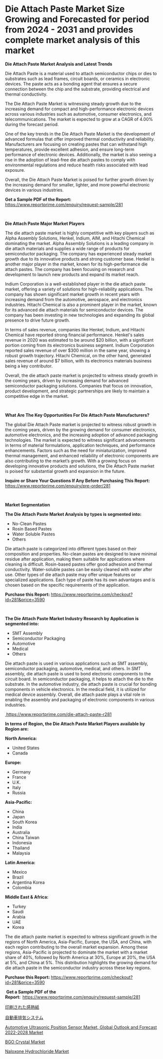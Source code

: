 <p><h1>Die Attach Paste Market Size Growing and Forecasted for period from 2024 - 2031 and provides complete market analysis of this market</h1></p><p><strong>Die Attach Paste Market Analysis and Latest Trends</strong></p>
<p><p>Die Attach Paste is a material used to attach semiconductor chips or dies to substrates such as lead frames, circuit boards, or ceramics in electronic devices. The paste acts as a bonding agent that ensures a secure connection between the chip and the substrate, providing electrical and thermal conductivity.</p><p>The Die Attach Paste Market is witnessing steady growth due to the increasing demand for compact and high-performance electronic devices across various industries such as automotive, consumer electronics, and telecommunications. The market is expected to grow at a CAGR of 4.00% during the forecast period.</p><p>One of the key trends in the Die Attach Paste Market is the development of advanced formulas that offer improved thermal conductivity and reliability. Manufacturers are focusing on creating pastes that can withstand high temperatures, provide excellent adhesion, and ensure long-term performance of electronic devices. Additionally, the market is also seeing a rise in the adoption of lead-free die attach pastes to comply with environmental regulations and reduce health risks associated with lead exposure.</p><p>Overall, the Die Attach Paste Market is poised for further growth driven by the increasing demand for smaller, lighter, and more powerful electronic devices in various industries.</p></p>
<p><strong>Get a Sample PDF of the Report:&nbsp;</strong> <a href="https://www.reportprime.com/enquiry/request-sample/281">https://www.reportprime.com/enquiry/request-sample/281</a></p>
<p>&nbsp;</p>
<p><strong>Die Attach Paste Major Market Players</strong></p>
<p><p>The die attach paste market is highly competitive with key players such as Alpha Assembly Solutions, Henkel, Indium, AIM, and Hitachi Chemical dominating the market. Alpha Assembly Solutions is a leading company in die attach materials and supplies a wide range of products for semiconductor packaging. The company has experienced steady market growth due to its innovative products and strong customer base. Henkel is another major player in the market, known for its high-performance die attach pastes. The company has been focusing on research and development to launch new products and expand its market reach.</p><p>Indium Corporation is a well-established player in the die attach paste market, offering a variety of solutions for high-reliability applications. The company has shown significant market growth in recent years with increasing demand from the automotive, aerospace, and electronics industries. Hitachi Chemical is also a prominent player in the market, known for its advanced die attach materials for semiconductor devices. The company has been investing in new technologies and expanding its global presence to drive future growth.</p><p>In terms of sales revenue, companies like Henkel, Indium, and Hitachi Chemical have reported strong financial performance. Henkel's sales revenue in 2020 was estimated to be around $20 billion, with a significant portion coming from its electronics business segment. Indium Corporation reported sales revenue of over $300 million in the same year, showing a robust growth trajectory. Hitachi Chemical, on the other hand, generated sales revenue of around $7 billion, with its electronics materials business being a key contributor.</p><p>Overall, the die attach paste market is projected to witness steady growth in the coming years, driven by increasing demand for advanced semiconductor packaging solutions. Companies that focus on innovation, product development, and strategic partnerships are likely to maintain a competitive edge in the market.</p></p>
<p>&nbsp;</p>
<p><strong>What Are The Key Opportunities For Die Attach Paste Manufacturers?</strong></p>
<p><p>The global Die Attach Paste market is projected to witness robust growth in the coming years, driven by the growing demand for consumer electronics, automotive electronics, and the increasing adoption of advanced packaging technologies. The market is expected to witness significant advancements in terms of material formulations, application techniques, and performance enhancements. Factors such as the need for miniaturization, improved thermal management, and enhanced reliability of electronic components are also contributing to the market’s growth. With a growing focus on developing innovative products and solutions, the Die Attach Paste market is poised for substantial growth and expansion in the future.</p></p>
<p><strong>Inquire or Share Your Questions If Any Before Purchasing This Report:</strong> <a href="https://www.reportprime.com/enquiry/pre-order/281">https://www.reportprime.com/enquiry/pre-order/281</a></p>
<p>&nbsp;</p>
<p><strong>Market Segmentation</strong></p>
<p><strong>The Die Attach Paste Market Analysis by types is segmented into:</strong></p>
<p><ul><li>No-Clean Pastes</li><li>Rosin Based Pastes</li><li>Water Soluble Pastes</li><li>Others</li></ul></p>
<p><p>Die attach paste is categorized into different types based on their composition and properties. No-clean pastes are designed to leave minimal residue after application, making them suitable for applications where cleaning is difficult. Rosin-based pastes offer good adhesion and thermal conductivity. Water-soluble pastes can be easily cleaned with water after use. Other types of die attach paste may offer unique features or specialized applications. Each type of paste has its own advantages and is chosen based on the specific requirements of the application.</p></p>
<p><strong>Purchase this Report:&nbsp;</strong><a href="https://www.reportprime.com/checkout?id=281&price=3590">https://www.reportprime.com/checkout?id=281&price=3590</a></p>
<p>&nbsp;</p>
<p><strong>The Die Attach Paste Market Industry Research by Application is segmented into:</strong></p>
<p><ul><li>SMT Assembly</li><li>Semiconductor Packaging</li><li>Automotive</li><li>Medical</li><li>Others</li></ul></p>
<p><p>Die attach paste is used in various applications such as SMT assembly, semiconductor packaging, automotive, medical, and others. In SMT assembly, die attach paste is used to bond electronic components to the circuit board. In semiconductor packaging, it helps to attach the die to the substrate. In the automotive industry, die attach paste is crucial for bonding components in vehicle electronics. In the medical field, it is utilized for medical device assembly. Overall, die attach paste plays a vital role in enabling the assembly and packaging of electronic components in various industries.</p></p>
<p><a href="https://www.reportprime.com/die-attach-paste-r281">&nbsp;https://www.reportprime.com/die-attach-paste-r281</a></p>
<p><strong>In terms of Region, the Die Attach Paste Market Players available by Region are:</strong></p>
<p>
    <p> <strong> North America: </strong>
        <ul>
            <li>United States</li>
            <li>Canada</li>
        </ul>
        </p> 
    <p> <strong> Europe: </strong>
        <ul>
            <li>Germany</li>
            <li>France</li>
            <li>U.K.</li>
            <li>Italy</li>
            <li>Russia</li>
        </ul>
        </p> 
    <p> <strong> Asia-Pacific: </strong>
        <ul>
            <li>China</li>
            <li>Japan</li>
            <li>South Korea</li>
            <li>India</li>
            <li>Australia</li>
            <li>China Taiwan</li>
            <li>Indonesia</li>
            <li>Thailand</li>
            <li>Malaysia</li>
        </ul>
        </p> 
    <p> <strong> Latin America: </strong>
        <ul>
            <li>Mexico</li>
            <li>Brazil</li>
            <li>Argentina Korea</li>
            <li>Colombia</li>
        </ul>
        </p> 
    <p> <strong> Middle East & Africa: </strong>
        <ul>
            <li>Turkey</li>
            <li>Saudi</li>
            <li>Arabia</li>
            <li>UAE</li>
            <li>Korea</li>
        </ul>
    </p>
    </p>
<p><p>The die attach paste market is expected to witness significant growth in the regions of North America, Asia-Pacific, Europe, the USA, and China, with each region contributing to the overall market expansion. Among these regions, Asia-Pacific is projected to dominate the market with a market share of 40%, followed by North America at 30%, Europe at 20%, the USA at 5%, and China at 5%. This distribution highlights the growing demand for die attach paste in the semiconductor industry across these key regions.</p></p>
<p><strong>Purchase this Report: </strong><a href="https://www.reportprime.com/checkout?id=281&price=3590">https://www.reportprime.com/checkout?id=281&price=3590</a></p>
<p>&nbsp;<strong>Get a Sample PDF of the Report:&nbsp;&nbsp;</strong><a href="https://www.reportprime.com/enquiry/request-sample/281">https://www.reportprime.com/enquiry/request-sample/281</a></p>
<p><strong></strong></p>
<p><p><a href="https://medium.com/@oswaldoavarro768546/%E5%8D%B0%E5%88%B7%E7%86%B1%E6%84%9F%E7%86%B1%E7%94%BB%E7%94%A8%E7%B4%99%E3%81%AE%E5%B8%82%E5%A0%B4%E3%82%B7%E3%82%A7%E3%82%A2%E3%81%A8%E6%96%B0%E3%81%97%E3%81%84%E3%83%88%E3%83%AC%E3%83%B3%E3%83%89%E5%88%86%E6%9E%90-%E3%81%9D%E3%81%AE%E7%A8%AE%E9%A1%9E-%E3%82%A2%E3%83%97%E3%83%AA%E3%82%B1%E3%83%BC%E3%82%B7%E3%83%A7%E3%83%B3-%E6%9C%80%E7%B5%82%E4%BD%BF%E7%94%A8%E9%80%94%E3%81%8A%E3%82%88%E3%81%B3%E6%9C%9F%E9%96%932024%E5%B9%B4%E3%81%8B%E3%82%892031%E5%B9%B4%E3%81%BE%E3%81%A7%E3%81%AE%E4%BA%88%E6%B8%AC%E3%81%AB%E3%81%A4%E3%81%84%E3%81%A6-43441eeba1c3">印刷された感熱紙</a></p><p><a href="https://medium.com/@oswaldoavarro768546/%E6%AC%A1%E3%81%AE%E6%96%87%E3%82%92%E6%97%A5%E6%9C%AC%E8%AA%9E%E3%81%AB%E7%BF%BB%E8%A8%B3%E3%81%97%E3%81%BE%E3%81%99-%E8%A3%BD%E5%93%81%E3%82%BF%E3%82%A4%E3%83%97-%E3%82%A2%E3%83%97%E3%83%AA%E3%82%B1%E3%83%BC%E3%82%B7%E3%83%A7%E3%83%B3%E5%88%A5-%E5%9C%B0%E5%9F%9F%E5%88%A5%E3%81%AB%E5%88%86%E6%9E%90%E3%81%97%E3%81%9F%E4%B8%96%E7%95%8C%E3%81%AE%E8%87%AA%E5%8B%95%E8%BB%8A%E6%8E%92%E6%B0%97%E3%82%B7%E3%82%B9%E3%83%86%E3%83%A0%E5%B8%82%E5%A0%B4%E8%A6%8F%E6%A8%A1%E3%81%A8%E3%82%B7%E3%82%A7%E3%82%A2%E4%BA%88%E6%B8%AC-2024%E5%B9%B4-2031%E5%B9%B4-9e88223aa22d">自動車排気システム</a></p><p><a href="https://medium.com/@raymiu201/automotive-ultrasonic-position-sensor-market-global-outlook-and-forecast-2022-2028-market-trends-95f5a655a0b9">Automotive Ultrasonic Position Sensor Market, Global Outlook and Forecast 2022-2028 Market</a></p><p><a href="https://github.com/mauripalmi/Market-Research-Report-List-4/blob/main/bgo-crystal-market.md">BGO Crystal Market</a></p><p><a href="https://www.linkedin.com/pulse/exploring-naloxone-hydrochloride-market-dynamics-global-trends-ngv1e?trackingId=CVUVHDp1O7sOw4qUA52Xbg%3D%3D">Naloxone Hydrochloride Market</a></p></p>
